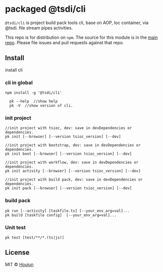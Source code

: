 # packaged @tsdi/cli
`@tsdi/cli` is project build pack tools cli, base on AOP, Ioc container, via @tsdi. file stream pipes activities.

This repo is for distribution on `npm`. The source for this module is in the
[main repo](https://github.com/zhouhoujun/tsioc/blob/master/packages/cli#readme).
Please file issues and pull requests against that repo.


## Install


install cli

### cli in global
```shell
npm install -g '@tsdi/cli'
```

```
  pk --help  //show help
  pk -V  //show version of cli.
```

### init project
```
//init project with tsioc, dev: save in devDependencies or dependencies.
pk init [--browser] [--version tsioc_version] [--dev]

//init project with bootstrap, dev: save in devDependencies or dependencies.
pk init boot [--browser] [--version tsioc_version] [--dev] 

//init project with workflow, dev: save in devDependencies or dependencies.
pk init activity [--browser] [--version tsioc_version] [--dev]

//init project with build pack, dev: save in devDependencies or dependencies.
pk init pack [--browser] [--version tsioc_version] [--dev]

```

### build pack
```
pk run [--activity] [taskfile.ts] [--your_env_arg=val]...
pk build [taskfile config]  [--your_env_arg=val]...
```

### Unit test

```shell
pk test [test/**/*.(ts|js)]
```



## License

MIT © [Houjun](https://github.com/zhouhoujun/)